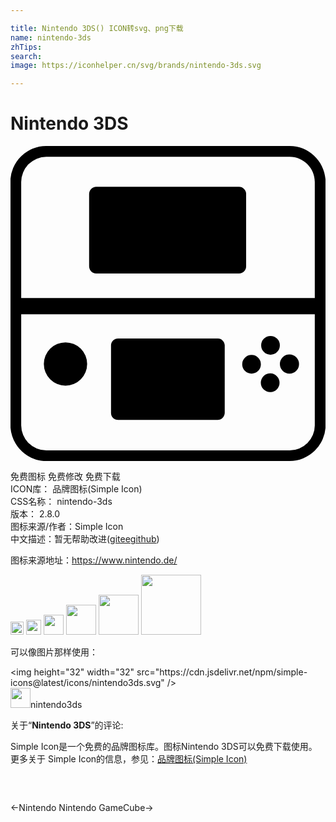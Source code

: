 ```yaml
---

title: Nintendo 3DS() ICON转svg、png下载
name: nintendo-3ds
zhTips: 
search: 
image: https://iconhelper.cn/svg/brands/nintendo-3ds.svg

---
```


# Nintendo 3DS  <small style="font-size: 60%;font-weight: 100"></small>

<div id="svg" class="svg-wrap">
<svg role="img" viewBox="0 0 24 24" xmlns="http://www.w3.org/2000/svg"><title>Nintendo 3DS icon</title><path d="M17.653 16.63a.712.712 0 1 0 1.424 0 .712.712 0 1 0-1.424 0m-9.45 4.238h7.575c.3 0 .524-.225.544-.524v-5.175c-.02-.282-.263-.525-.544-.507H8.203a.54.54 0 0 0-.544.525v5.156c0 .301.244.525.544.525zm13.051-3.525a.729.729 0 0 0 .73-.729.73.73 0 1 0-.73.729zm-1.443-.019a.714.714 0 1 0 .001 1.427.714.714 0 0 0-.001-1.427zm-.713-2.137a.712.712 0 1 0 1.424 0 .712.712 0 1 0-1.424 0M2.54 16.612a1.65 1.65 0 1 0 3.3 0 1.65 1.65 0 1 0-3.3 0M21.272 0H2.728A2.73 2.73 0 0 0-.01 2.72v18.542C.009 22.781 1.228 24 2.728 24h18.526a2.753 2.753 0 0 0 2.756-2.719V2.737C23.991 1.219 22.772 0 21.272 0zm1.913 21.281a1.92 1.92 0 0 1-1.912 1.912H2.728a1.92 1.92 0 0 1-1.913-1.912v-8.456h22.369v8.456zm0-9.694H.815v-8.85A1.92 1.92 0 0 1 2.728.824h18.544c1.049 0 1.912.863 1.912 1.913v8.85 M17.409 3.112H6.534c-.3 0-.544.263-.544.563V9.15c0 .3.226.563.544.563h10.875a.548.548 0 0 0 .544-.563V3.656a.543.543 0 0 0-.544-.544z"/></svg>
</div>
<detail full-name='nintendo-3ds'></detail>

<div class="detail-page">
<p>
<span><span class="badge-success badge">免费图标</span> <span class="badge-success badge">免费修改</span>  <span class="badge-success badge">免费下载</span> </span>
<br/>
<span>
ICON库：
<span class="badge-secondary badge">品牌图标(Simple Icon)</span> 
</span>
<br/>
<span>
CSS名称：
<span class="badge-secondary badge">nintendo-3ds</span> 
</span>

<br/>
<span>
版本：
<span class="badge-secondary badge">2.8.0</span> 
</span>
<br/>
<span>图标来源/作者：<span class="badge-light badge">Simple Icon</span></span> 
<br/>
<span class="zh-detail">中文描述：暂无<span class="help-link"><span>帮助改进</span>(<a href="https://gitee.com/liuwave/icon-helper/edit/master/json/brands/nintendo-3ds.json" target="_blank" rel="noopener noreferrer">gitee</a><a href="https://github.com/liuwave/icon-helper/edit/master/json/brands/nintendo-3ds.json" target="_blank" rel="noopener noreferrer">github</a></span>)</span><br/>
</p>
</div><div class="description description alert alert-light"><p>图标来源地址：<a href="https://www.nintendo.de/" target="_blank" rel="noopener noreferrer">https://www.nintendo.de/</a></p></div>
<div class="alert alert-dark">
<img height="21" width="21" src="https://cdn.jsdelivr.net/npm/simple-icons@latest/icons/nintendo3ds.svg" />
<img height="24" width="24" src="https://cdn.jsdelivr.net/npm/simple-icons@latest/icons/nintendo3ds.svg" />
<img height="32" width="32" src="https://cdn.jsdelivr.net/npm/simple-icons@latest/icons/nintendo3ds.svg" />
<img height="48" width="48" src="https://cdn.jsdelivr.net/npm/simple-icons@latest/icons/nintendo3ds.svg" />
<img height="64" width="64" src="https://cdn.jsdelivr.net/npm/simple-icons@latest/icons/nintendo3ds.svg" />
<img height="96" width="96" src="https://cdn.jsdelivr.net/npm/simple-icons@latest/icons/nintendo3ds.svg" />

</div>
<div>
  <p>可以像图片那样使用：    
  </p>
  <div class="alert alert-primary" style="font-size: 14px">
    &lt;img height="32" width="32" src="https://cdn.jsdelivr.net/npm/simple-icons@latest/icons/nintendo3ds.svg" /&gt;
    <copy-btn content='<img height="32" width="32" src="https://cdn.jsdelivr.net/npm/simple-icons@latest/icons/nintendo3ds.svg" />'></copy-btn>
  </div>
  <div class="alert alert-secondary">
    <img height="32" width="32" src="https://cdn.jsdelivr.net/npm/simple-icons@latest/icons/nintendo3ds.svg" />nintendo3ds
    <copy-btn content="nintendo3ds" btn-title="复制图标名称"></copy-btn>
  </div>
</div>
<div class="icon-detail__container">
<p>关于“<b>Nintendo 3DS</b>”的评论:</p>
</div>
<Vssue title="关于“Nintendo 3DS”的评论" />
<div><p>Simple Icon是一个免费的品牌图标库。图标Nintendo 3DS可以免费下载使用。更多关于  Simple Icon的信息，参见：<a target="_blank" href="https://iconhelper.cn/brands.html">品牌图标(Simple Icon)</a>
</p></div>


<div style="padding:2rem 0 " class="page-nav"><p class="inner"><span class="prev">←<router-link to="/icon/nintendo.html">Nintendo</router-link></span> <span class="next"><router-link to="/icon/nintendo-gamecube.html">Nintendo GameCube</router-link>→</span></p></div>
